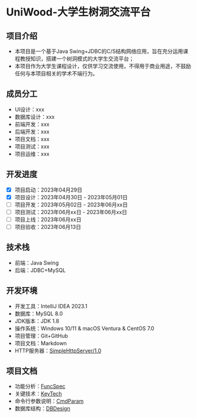 # UniWood-大学生树洞交流平台

## 项目介绍

- 本项目是一个基于Java Swing+JDBC的C/S结构网络应用，旨在充分运用课程教授知识，搭建一个树洞模式的大学生交流平台；
- 本项目作为大学生课程设计，仅供学习交流使用，不得用于商业用途，不鼓励任何与本项目相关的学术不端行为。

## 成员分工

- UI设计：xxx
- 数据库设计：xxx
- 前端开发：xxx
- 后端开发：xxx
- 项目文档：xxx
- 项目测试：xxx
- 项目运维：xxx

## 开发进度

-[x] 项目启动：2023年04月29日
-[x] 项目设计：2023年04月30日 - 2023年05月01日
-[ ] 项目开发：2023年05月02日 - 2023年06月xx日
-[ ] 项目测试：2023年06月xx日 - 2023年06月xx日
-[ ] 项目上线：2023年06月xx日
-[ ] 项目验收：2023年06月13日

## 技术栈

- 前端：Java Swing
- 后端：JDBC+MySQL

## 开发环境

- 开发工具：IntelliJ IDEA 2023.1
- 数据库：MySQL 8.0
- JDK版本：JDK 1.8
- 操作系统：Windows 10/11 & macOS Ventura & CentOS 7.0
- 项目管理：Git+GitHub
- 项目文档：Markdown
- HTTP服务器：[SimpleHttpServer/1.0](https://github.com/Zpss2021/SimpleHttpServer)

## 项目文档

- 功能分析：[FuncSpec](docs/FuncSpec.md)
- 关键技术：[KeyTech](docs/KeyTech.md)
- 命令行参数说明：[CmdParam](docs/CmdParam.md)
- 数据库结构：[DBDesign](docs/DBStruct.md)